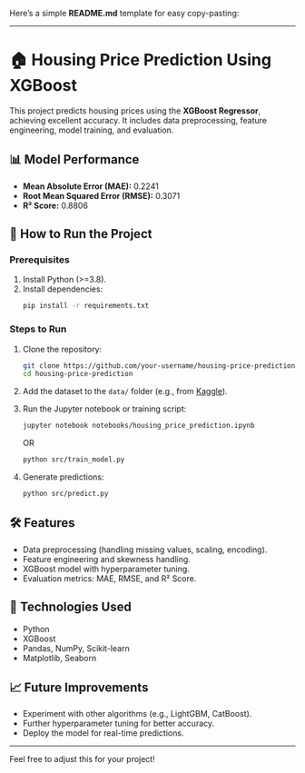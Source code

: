 Here’s a simple **README.md** template for easy copy-pasting:

---

# 🏠 Housing Price Prediction Using XGBoost

This project predicts housing prices using the **XGBoost Regressor**, achieving excellent accuracy. It includes data preprocessing, feature engineering, model training, and evaluation.

## 📊 Model Performance
- **Mean Absolute Error (MAE):** 0.2241  
- **Root Mean Squared Error (RMSE):** 0.3071  
- **R² Score:** 0.8806  

## 🚀 How to Run the Project

### Prerequisites
1. Install Python (>=3.8).
2. Install dependencies:
   ```bash
   pip install -r requirements.txt
   ```

### Steps to Run
1. Clone the repository:
   ```bash
   git clone https://github.com/your-username/housing-price-prediction.git
   cd housing-price-prediction
   ```
2. Add the dataset to the `data/` folder (e.g., from [Kaggle](https://www.kaggle.com/c/house-prices-advanced-regression-techniques/data)).
3. Run the Jupyter notebook or training script:
   ```bash
   jupyter notebook notebooks/housing_price_prediction.ipynb
   ```
   OR
   ```bash
   python src/train_model.py
   ```

4. Generate predictions:
   ```bash
   python src/predict.py
   ```

## 🛠️ Features
- Data preprocessing (handling missing values, scaling, encoding).
- Feature engineering and skewness handling.
- XGBoost model with hyperparameter tuning.
- Evaluation metrics: MAE, RMSE, and R² Score.

## 🤖 Technologies Used
- Python
- XGBoost
- Pandas, NumPy, Scikit-learn
- Matplotlib, Seaborn

## 📈 Future Improvements
- Experiment with other algorithms (e.g., LightGBM, CatBoost).
- Further hyperparameter tuning for better accuracy.
- Deploy the model for real-time predictions.

---

Feel free to adjust this for your project!
